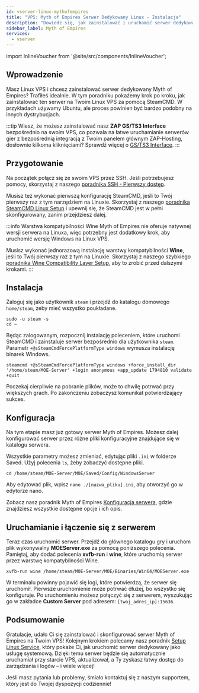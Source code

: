 ```yaml
---
id: vserver-linux-mythofempires
title: "VPS: Myth of Empires Serwer Dedykowany Linux - Instalacja"
description: "Dowiedz się, jak zainstalować i uruchomić serwer dedykowany Myth of Empires na swoim Linux VPS, aby bezproblemowo hostować serwer gier → Sprawdź teraz"
sidebar_label: Myth of Empires
services:
  - vserver
---
```


import InlineVoucher from '@site/src/components/InlineVoucher';

## Wprowadzenie
Masz Linux VPS i chcesz zainstalować serwer dedykowany Myth of Empires? Trafiłeś idealnie. W tym poradniku pokażemy krok po kroku, jak zainstalować ten serwer na Twoim Linux VPS za pomocą SteamCMD. W przykładach używamy Ubuntu, ale proces powinien być bardzo podobny na innych dystrybucjach.

:::tip
Wiesz, że możesz zainstalować nasz **ZAP GS/TS3 Interface** bezpośrednio na swoim VPS, co pozwala na łatwe uruchamianie serwerów gier z bezpośrednią integracją z Twoim panelem głównym ZAP-Hosting, dosłownie kilkoma kliknięciami? Sprawdź więcej o [GS/TS3 Interface](vserver-linux-gs-interface.md).
:::

<InlineVoucher />

## Przygotowanie

Na początek połącz się ze swoim VPS przez SSH. Jeśli potrzebujesz pomocy, skorzystaj z naszego [poradnika SSH - Pierwszy dostęp](vserver-linux-ssh.md).

Musisz też wykonać pierwszą konfigurację SteamCMD, jeśli to Twój pierwszy raz z tym narzędziem na Linuxie. Skorzystaj z naszego [poradnika SteamCMD Linux Setup](vserver-linux-steamcmd.md) i upewnij się, że SteamCMD jest w pełni skonfigurowany, zanim przejdziesz dalej.

:::info Warstwa kompatybilności Wine
Myth of Empires nie oferuje natywnej wersji serwera na Linuxa, więc potrzebny jest dodatkowy krok, aby uruchomić wersję Windows na Linux VPS.

Musisz wykonać jednorazową instalację warstwy kompatybilności **Wine**, jeśli to Twój pierwszy raz z tym na Linuxie. Skorzystaj z naszego szybkiego [poradnika Wine Compatibility Layer Setup](vserver-linux-wine.md), aby to zrobić przed dalszymi krokami.
:::

## Instalacja

Zaloguj się jako użytkownik `steam` i przejdź do katalogu domowego `home/steam`, żeby mieć wszystko poukładane.
```
sudo -u steam -s
cd ~
```

Będąc zalogowanym, rozpocznij instalację poleceniem, które uruchomi SteamCMD i zainstaluje serwer bezpośrednio dla użytkownika `steam`. Parametr `+@sSteamCmdForcePlatformType windows` wymusza instalację binarek Windows.
```
steamcmd +@sSteamCmdForcePlatformType windows +force_install_dir '/home/steam/MOE-Server' +login anonymous +app_update 1794810 validate +quit
```

Poczekaj cierpliwie na pobranie plików, może to chwilę potrwać przy większych grach. Po zakończeniu zobaczysz komunikat potwierdzający sukces.

## Konfiguracja

Na tym etapie masz już gotowy serwer Myth of Empires. Możesz dalej konfigurować serwer przez różne pliki konfiguracyjne znajdujące się w katalogu serwera.

Wszystkie parametry możesz zmieniać, edytując pliki `.ini` w folderze Saved. Użyj polecenia `ls`, żeby zobaczyć dostępne pliki.
```
cd /home/steam/MOE-Server/MOE/Saved/Config/WindowsServer
```

Aby edytować plik, wpisz `nano ./[nazwa_pliku].ini`, aby otworzyć go w edytorze nano.

Zobacz nasz poradnik Myth of Empires [Konfiguracja serwera](moe-configuration.md), gdzie znajdziesz wszystkie dostępne opcje i ich opis.

## Uruchamianie i łączenie się z serwerem

Teraz czas uruchomić serwer. Przejdź do głównego katalogu gry i uruchom plik wykonywalny **MOEServer.exe** za pomocą poniższego polecenia. Pamiętaj, aby dodać polecenia **xvfb-run** i **wine**, które uruchomią serwer przez warstwę kompatybilności Wine.
```
xvfb-run wine /home/steam/MOE-Server/MOE/Binaries/Win64/MOEServer.exe
```

W terminalu powinny pojawić się logi, które potwierdzą, że serwer się uruchomił. Pierwsze uruchomienie może potrwać dłużej, bo wszystko się konfiguruje. Po uruchomieniu możesz połączyć się z serwerem, wyszukując go w zakładce **Custom Server** pod adresem: `[twoj_adres_ip]:15636`.

## Podsumowanie

Gratulacje, udało Ci się zainstalować i skonfigurować serwer Myth of Empires na Twoim VPS! Kolejnym krokiem polecamy nasz poradnik [Setup Linux Service](vserver-linux-create-gameservice.md), który pokaże Ci, jak uruchomić serwer dedykowany jako usługę systemową. Dzięki temu serwer będzie się automatycznie uruchamiał przy starcie VPS, aktualizował, a Ty zyskasz łatwy dostęp do zarządzania i logów – i wiele więcej!

Jeśli masz pytania lub problemy, śmiało kontaktuj się z naszym supportem, który jest do Twojej dyspozycji codziennie!

<InlineVoucher />